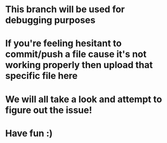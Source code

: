 # This branch will be used for debugging purposes
# If you're feeling hesitant to commit/push a file cause it's not working properly then upload that specific file here
# We will all take a look and attempt to figure out the issue!
# Have fun :)
